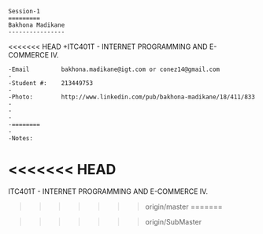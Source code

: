 	Session-1
	=========
	Bakhona Madikane
	----------------

<<<<<<< HEAD
	+ITC401T - INTERNET PROGRAMMING AND E-COMMERCE IV.
	 
	-Email         bakhona.madikane@igt.com or conez14@gmail.com
	-
	-Student #:    213449753
	-
	-Photo:        http://www.linkedin.com/pub/bakhona-madikane/18/411/833
	-
	-
	-
	-========
	-
	-Notes:
<<<<<<< HEAD
=======
ITC401T - INTERNET PROGRAMMING AND E-COMMERCE IV.
>>>>>>> origin/master
=======

	
>>>>>>> origin/SubMaster
